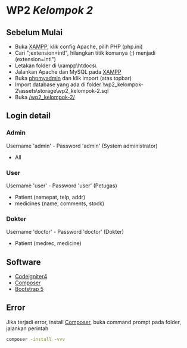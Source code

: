 # WP2 _Kelompok 2_

## Sebelum Mulai

- Buka [XAMPP](https://www.apachefriends.org/ "XAMPP"), klik config Apache, pilih PHP (php.ini)
- Cari ";extension=intl", hilangkan titik komanya (;) menjadi (extension=intl")
- Letakan folder di \xampp\htdocs\
- Jalankan Apache dan MySQL pada [XAMPP](https://www.apachefriends.org/ "XAMPP")
- Buka [phpmyadmin](http://localhost/phpmyadmin "http://localhost/phpmyadmin") dan klik import (atas topbar)
- Import database yang ada di folder \wp2_kelompok-2\assets\storage\wp2_kelompok-2.sql
- Buka [/wp2_kelompok-2/](http://localhost/wp2_kelompok-2/ "http://localhost/wp2_kelompok-2/")

## Login detail

### Admin 
Username 'admin' - Password 'admin'
(System administrator)
- All

### User
Username 'user' - Password 'user'
(Petugas)
- Patient (namepat, telp, addr)
- medicines (name, comments, stock)

### Dokter
Username 'doctor' - Password 'doctor'
(Dokter)
- Patient (medrec, medicine)

## Software
- [Codeigniter4](https://www.codeigniter.com/user_guide/intro/index.html "Codeigniter4")
- [Composer](https://getcomposer.org/ "Composer")
- [Bootstrap 5](https://getbootstrap.com/ "Bootstrap 5")

## Error
Jika terjadi error, install [Composer](https://getcomposer.org/download/ "Composer"), buka command prompt pada folder, jalankan perintah 
```sh
composer -install -vvv
```
